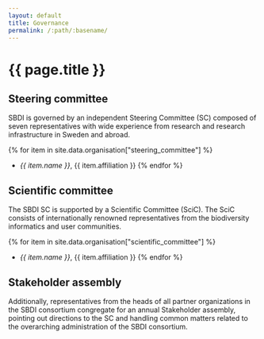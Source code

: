 ```yaml
---
layout: default
title: Governance
permalink: /:path/:basename/
---
```

# {{ page.title }}

## Steering committee
SBDI is governed by an independent Steering Committee (SC) composed of seven representatives with wide experience from research and research infrastructure in Sweden and abroad.

{% for item in site.data.organisation["steering_committee"] %}
  - *{{ item.name }}*, {{ item.affiliation }}
{% endfor %}

## Scientific committee
The SBDI SC is supported by a Scientific Committee (SciC). The SciC consists of internationally renowned representatives from the biodiversity informatics and user communities.

{% for item in site.data.organisation["scientific_committee"] %}
  - *{{ item.name }}*, {{ item.affiliation }}
{% endfor %}

## Stakeholder assembly
Additionally, representatives from the heads of all partner organizations in the SBDI consortium congregate for an annual Stakeholder assembly, pointing out directions to the SC and handling common matters related to the overarching administration of the SBDI consortium.
